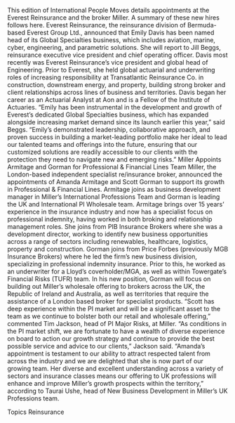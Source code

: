 This edition of International People Moves details appointments at the Everest Reinsurance and the broker Miller.
A summary of these new hires follows here.
Everest Reinsurance, the reinsurance division of Bermuda-based Everest Group Ltd., announced that Emily Davis has been named head of its Global Specialties business, which includes aviation, marine, cyber, engineering, and parametric solutions.
She will report to Jill Beggs, reinsurance executive vice president and chief operating officer.
Davis most recently was Everest Reinsurance’s vice president and global head of Engineering. Prior to Everest, she held global actuarial and underwriting roles of increasing responsibility at Transatlantic Reinsurance Co. in construction, downstream energy, and property, building strong broker and client relationships across lines of business and territories. Davis began her career as an Actuarial Analyst at Aon and is a Fellow of the Institute of Actuaries.
“Emily has been instrumental in the development and growth of Everest’s dedicated Global Specialties business, which has expanded alongside increasing market demand since its launch earlier this year,” said Beggs. “Emily’s demonstrated leadership, collaborative approach, and proven success in building a market-leading portfolio make her ideal to lead our talented teams and offerings into the future, ensuring that our customized solutions are readily accessible to our clients with the protection they need to navigate new and emerging risks.”
Miller Appoints Armitage and Gorman for Professional & Financial Lines Team
Miller, the London-based independent specialist re/insurance broker, announced the appointments of Amanda Armitage and Scott Gorman to support its growth in Professional & Financial Lines.
Armitage joins as business development manager in Miller’s International Professions Team and Gorman is leading the UK and International PI Wholesale team.
Armitage brings over 15 years’ experience in the insurance industry and now has a specialist focus on professional indemnity, having worked in both broking and relationship management roles.
She joins from PIB Insurance Brokers where she was a development director, working to identify new business opportunities across a range of sectors including renewables, healthcare, logistics, property and construction.
Gorman joins from Price Forbes (previously MGB Insurance Brokers) where he led the firm’s new business division, specializing in professional indemnity insurance. Prior to this, he worked as an underwriter for a Lloyd’s coverholder/MGA, as well as within Towergate’s Financial Risks (TUFR) team.
In his new position, Gorman will focus on building out Miller’s wholesale offering to brokers across the UK, the Republic of Ireland and Australia, as well as territories that require the assistance of a London based broker for specialist products.
“Scott has deep experience within the PI market and will be a significant asset to the team as we continue to bolster both our retail and wholesale offering,” commented Tim Jackson, head of PI Major Risks, at Miller.
“As conditions in the PI market shift, we are fortunate to have a wealth of diverse experience on board to action our growth strategy and continue to provide the best possible service and advice to our clients,” Jackson said.
“Amanda’s appointment is testament to our ability to attract respected talent from across the industry and we are delighted that she is now part of our growing team. Her diverse and excellent understanding across a variety of sectors and insurance classes means our offering to UK professions will enhance and improve Miller’s growth prospects within the territory,” according to Taurai Ushe, head of New Business Development in Miller’s UK Professions team.

Topics
Reinsurance
